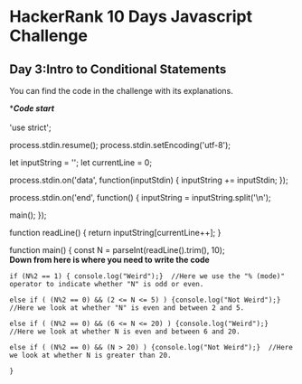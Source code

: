 # HackerRank 10 Days Javascript Challenge

## Day 3:Intro to Conditional Statements
You can find the code in the challenge with its explanations.

**************Code start*************  
<br>
'use strict';

process.stdin.resume();
process.stdin.setEncoding('utf-8');

let inputString = '';
let currentLine = 0;

process.stdin.on('data', function(inputStdin) {
    inputString += inputStdin;
});

process.stdin.on('end', function() {
    inputString = inputString.split('\n');

main();
});

function readLine() {
    return inputString[currentLine++];
}



function main() {
    const N = parseInt(readLine().trim(), 10);  
    **Down from here is where you need to write the code**
    
    if (N%2 == 1) { console.log("Weird");}  //Here we use the "% (mode)" operator to indicate whether "N" is odd or even.  
  
    else if ( (N%2 == 0) && (2 <= N <= 5) ) {console.log("Not Weird");}  //Here we look at whether "N" is even and between 2 and 5.
    
    else if ( (N%2 == 0) && (6 <= N <= 20) ) {console.log("Weird");}  //Here we look at whether N is even and between 6 and 20.  
    
    else if ( (N%2 == 0) && (N > 20) ) {console.log("Not Weird");}  //Here we look at whether N is greater than 20.  
    
    }
